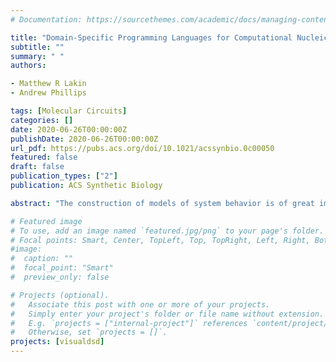 ```yaml
---
# Documentation: https://sourcethemes.com/academic/docs/managing-content/

title: "Domain-Specific Programming Languages for Computational Nucleic Acid Systems"
subtitle: ""
summary: " "
authors:

- Matthew R Lakin
- Andrew Phillips

tags: [Molecular Circuits]
categories: []
date: 2020-06-26T00:00:00Z
publishDate: 2020-06-26T00:00:00Z
url_pdf: https://pubs.acs.org/doi/10.1021/acssynbio.0c00050
featured: false
draft: false
publication_types: ["2"]
publication: ACS Synthetic Biology

abstract: "The construction of models of system behavior is of great importance throughout science and engineering. In bioengineering and bionanotechnology, these often take the form of dynamic models that specify the evolution of different species over time. To ensure that scientific observations and conclusions are consistent and that systems can be reliably engineered on the basis of model predictions, it is important that models of biomolecular systems can be constructed in a reliable, principled, and efficient manner. This review focuses on efforts to address this need by using domain-specific programming languages as the basis for custom design tools for researchers working on computational nucleic acid devices, where a domain-specific language is simply a programming language tailored to a particular application domain. The underlying thesis of our review is that there is a continuum of practical implementation strategies for computational nucleic acid systems, which can all benefit from appropriate domain-specific languages and software design tools. We emphasize the need for specialized yet flexible tools that can be realized using domain-specific languages that compile to more general-purpose representations."

# Featured image
# To use, add an image named `featured.jpg/png` to your page's folder.
# Focal points: Smart, Center, TopLeft, Top, TopRight, Left, Right, BottomLeft, Bottom, BottomRight.
#image: 
#  caption: ""
#  focal_point: "Smart"
#  preview_only: false

# Projects (optional).
#   Associate this post with one or more of your projects.
#   Simply enter your project's folder or file name without extension.
#   E.g. `projects = ["internal-project"]` references `content/project/deep-learning/index.md`.
#   Otherwise, set `projects = []`.
projects: [visualdsd]
---
```

